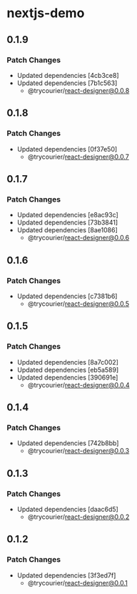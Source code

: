 # nextjs-demo

## 0.1.9

### Patch Changes

- Updated dependencies [4cb3ce8]
- Updated dependencies [7b1c563]
  - @trycourier/react-designer@0.0.8

## 0.1.8

### Patch Changes

- Updated dependencies [0f37e50]
  - @trycourier/react-designer@0.0.7

## 0.1.7

### Patch Changes

- Updated dependencies [e8ac93c]
- Updated dependencies [73b3841]
- Updated dependencies [8ae1086]
  - @trycourier/react-designer@0.0.6

## 0.1.6

### Patch Changes

- Updated dependencies [c7381b6]
  - @trycourier/react-designer@0.0.5

## 0.1.5

### Patch Changes

- Updated dependencies [8a7c002]
- Updated dependencies [eb5a589]
- Updated dependencies [390691e]
  - @trycourier/react-designer@0.0.4

## 0.1.4

### Patch Changes

- Updated dependencies [742b8bb]
  - @trycourier/react-designer@0.0.3

## 0.1.3

### Patch Changes

- Updated dependencies [daac6d5]
  - @trycourier/react-designer@0.0.2

## 0.1.2

### Patch Changes

- Updated dependencies [3f3ed7f]
  - @trycourier/react-designer@0.0.1
